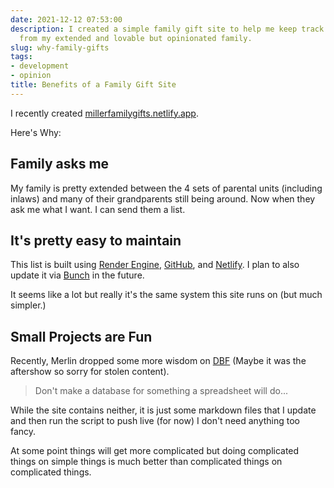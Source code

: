 ```yaml
---
date: 2021-12-12 07:53:00
description: I created a simple family gift site to help me keep track of what I want
  from my extended and lovable but opinionated family.
slug: why-family-gifts
tags:
- development
- opinion
title: Benefits of a Family Gift Site
---
```


I recently created [millerfamilygifts.netlify.app](https://millerfamilygifts.netlify.app).

Here's Why:

## Family asks me

My family is pretty extended between the 4 sets of parental units (including inlaws) and many of their grandparents still being around. Now when they ask me what I want. I can send them a list.

## It's pretty easy to maintain #

This list is built using [Render Engine][Render Engine], [GitHub][GitHub], and [Netlify][Netlify]. I plan to also update it via [Bunch](https://bunchapp.co) in the future.

It seems like a lot but really it's the same system this site runs on (but much simpler.)

## Small Projects are Fun

Recently, Merlin dropped some more wisdom on [DBF](https://dobyfriday.com/episodes/266) (Maybe it was the aftershow so sorry for stolen content).

> Don't make a database for something a spreadsheet will do...

While the site contains neither, it is just some markdown files that I update and then run the script to push live (for now) I don't need anything too fancy.

At some point things will get more complicated but doing complicated things on simple things is much better than complicated things on complicated things.

[Render Engine]: https://github.com/kjaymiller/render_engine
[GitHub]: https://github.com/kjaymiller/miller-shopping-list
[Netlify]: https://netlify.com
